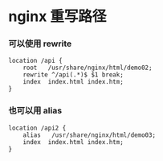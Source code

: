 # nginx 重写路径

### 可以使用 rewrite

```nginx
location /api {
    root   /usr/share/nginx/html/demo02;
    rewrite ^/api(.*)$ $1 break;
    index  index.html index.htm;
}
```

### 也可以用 alias

```nginx
location /api2 {
    alias   /usr/share/nginx/html/demo03;
    index  index.html index.htm;
}
```